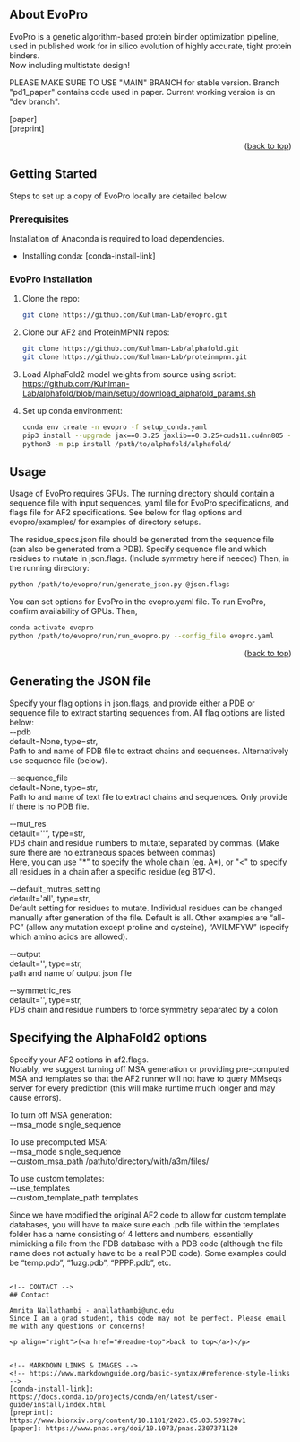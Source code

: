 <!-- Improved compatibility of back to top link: See: https://github.com/othneildrew/Best-README-Template/pull/73 -->
<a name="readme-top"></a>
<!--
*** Thanks for checking out the Best-README-Template. If you have a suggestion
*** that would make this better, please fork the repo and create a pull request
*** or simply open an issue with the tag "enhancement".
*** Don't forget to give the project a star!
*** Thanks again! Now go create something AMAZING! :D
-->



<!-- PROJECT SHIELDS -->
<!--
*** I'm using markdown "reference style" links for readability.
*** Reference links are enclosed in brackets [ ] instead of parentheses ( ).
*** See the bottom of this document for the declaration of the reference variables
*** for contributors-url, forks-url, etc. This is an optional, concise syntax you may use.
*** https://www.markdownguide.org/basic-syntax/#reference-style-links
-->

<!-- ABOUT THE PROJECT -->
## About EvoPro

EvoPro is a genetic algorithm-based protein binder optimization pipeline, used in published work for in silico evolution of highly accurate, tight protein binders.  
Now including multistate design!

PLEASE MAKE SURE TO USE "MAIN" BRANCH for stable version. Branch "pd1_paper" contains code used in paper. Current working version is on "dev branch". 

[paper]  
[preprint]


<p align="right">(<a href="#readme-top">back to top</a>)</p>

<!-- GETTING STARTED -->
## Getting Started

Steps to set up a copy of EvoPro locally are detailed below.

### Prerequisites

Installation of Anaconda is required to load dependencies.
* Installing conda: [conda-install-link]

### EvoPro Installation

1. Clone the repo:
   ```sh
   git clone https://github.com/Kuhlman-Lab/evopro.git 
   ```
2. Clone our AF2 and ProteinMPNN repos:
   ```sh
   git clone https://github.com/Kuhlman-Lab/alphafold.git
   git clone https://github.com/Kuhlman-Lab/proteinmpnn.git
   ```
3. Load AlphaFold2 model weights from source using script: https://github.com/Kuhlman-Lab/alphafold/blob/main/setup/download_alphafold_params.sh 

4. Set up conda environment:
   ```sh
   conda env create -n evopro -f setup_conda.yaml
   pip3 install --upgrade jax==0.3.25 jaxlib==0.3.25+cuda11.cudnn805 -f https://storage.googleapis.com/jax-releases/jax_cuda_releases.html
   python3 -m pip install /path/to/alphafold/alphafold/
   ```



<!-- USAGE EXAMPLES -->
## Usage

Usage of EvoPro requires GPUs.
The running directory should contain a sequence file with input sequences, yaml file for EvoPro specifications, and flags file for AF2 specifications. See below for flag options and evopro/examples/ for examples of directory setups. 

The residue_specs.json file should be generated from the sequence file (can also be generated from a PDB).
Specify sequence file and which residues to mutate in json.flags. (Include symmetry here if needed)
Then, in the running directory:
```sh
python /path/to/evopro/run/generate_json.py @json.flags
 ```

You can set options for EvoPro in the evopro.yaml file.
 To run EvoPro, confirm availability of GPUs. Then, 
 ```sh
conda activate evopro
python /path/to/evopro/run/run_evopro.py --config_file evopro.yaml
 ```

<p align="right">(<a href="#readme-top">back to top</a>)</p>

## Generating the JSON file

Specify your flag options in json.flags, and provide either a PDB or sequence file to extract starting sequences from. All flag options are listed below:  
--pdb  
default=None, type=str,  
Path to and name of PDB file to extract chains and sequences. Alternatively use sequence file (below).

--sequence_file  
default=None, type=str,  
Path to and name of text file to extract chains and sequences. Only provide if there is no PDB file.

--mut_res  
default=''”, type=str,  
PDB chain and residue numbers to mutate, separated by commas. (Make sure there are no extraneous spaces between commas)  
Here, you can use "\*" to specify the whole chain (eg. A\*), or "<" to specify all residues in a chain after a specific residue (eg B17<).

--default_mutres_setting  
default='all', type=str,  
Default setting for residues to mutate. Individual residues can be changed manually after generation of the file. Default is all. Other examples are “all-PC” (allow any mutation except proline and cysteine), “AVILMFYW” (specify which amino acids are allowed).  

--output  
default='', type=str,  
path and name of output json file

--symmetric_res  
default='', type=str,  
PDB chain and residue numbers to force symmetry separated by a colon

## Specifying the AlphaFold2 options

Specify your AF2 options in af2.flags.  
Notably, we suggest turning off MSA generation or providing pre-computed MSA and templates so that the AF2 runner will not have to query MMseqs server for every prediction (this will make runtime much longer and may cause errors).  

To turn off MSA generation:  
--msa_mode single_sequence  

To use precomputed MSA:  
--msa_mode single_sequence  
--custom_msa_path /path/to/directory/with/a3m/files/

To use custom templates:  
--use_templates  
--custom_template_path templates  

Since we have modified the original AF2 code to allow for custom template databases, you will have to make sure each .pdb file within the templates folder has a name consisting of 4 letters and numbers, essentially mimicking a file from the PDB database with a PDB code (although the file name does not actually have to be a real PDB code). Some examples could be “temp.pdb”, “1uzg.pdb”, “PPPP.pdb”, etc.

 ```

<!-- CONTACT -->
## Contact

Amrita Nallathambi - anallathambi@unc.edu  
Since I am a grad student, this code may not be perfect. Please email me with any questions or concerns!

<p align="right">(<a href="#readme-top">back to top</a>)</p>


<!-- MARKDOWN LINKS & IMAGES -->
<!-- https://www.markdownguide.org/basic-syntax/#reference-style-links -->
[conda-install-link]: https://docs.conda.io/projects/conda/en/latest/user-guide/install/index.html  
[preprint]: https://www.biorxiv.org/content/10.1101/2023.05.03.539278v1
[paper]: https://www.pnas.org/doi/10.1073/pnas.2307371120
